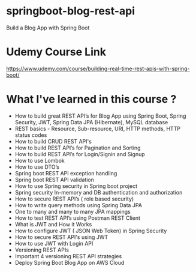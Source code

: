 # springboot-blog-rest-api
Build a Blog App with Spring Boot

# Udemy Course Link 
https://www.udemy.com/course/building-real-time-rest-apis-with-spring-boot/

# What I've learned in this course ?
- How to build great REST API’s for Blog App using Spring Boot, Spring Security, JWT, Spring Data JPA (Hibernate), MySQL database
- REST basics - Resource, Sub-resource, URI, HTTP methods, HTTP status codes
- How to build CRUD REST API's
- How to build REST API’s for Pagination and Sorting
- How to build REST API’s for Login/Signin and Signup
- How to use Lombok
- How to use DTO’s
- Spring boot REST API exception handling 
- Spring boot REST API validation
- How to use Spring security in Spring boot project
- Spring security In-memory and DB authentication and authorization
- How to secure REST API’s ( role based security)
- How to write query methods using Spring Data JPA
- One to many and many to many JPA mappings 
- How to test REST API’s using Postman REST Client
- What is JWT and How it Works
- How to configure JWT ( JSON Web Token) in Spring Security
- How to secure REST API's using JWT
- How to use JWT with Login API
- Versioning REST APIs
- Important 4 versioning REST API strategies
- Deploy Spring Boot Blog App on AWS Cloud
